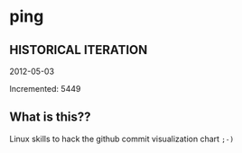# ping

## HISTORICAL ITERATION
2012-05-03

Incremented: 5449

## What is this?? 
Linux skills to hack the github commit visualization chart `;-)`
